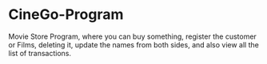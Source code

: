 # CineGo-Program
Movie Store Program, where you can buy something, register the customer or Films, deleting it, update the names from both sides, and also view all the list of transactions.  
